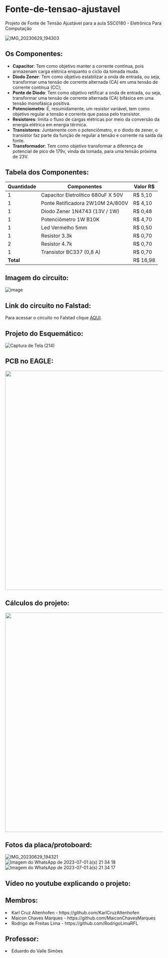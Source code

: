 # Fonte-de-tensao-ajustavel
Projeto de Fonte de Tensão Ajustável para a aula SSC0180 - Eletrônica Para Computação <br>

![IMG_20230629_194303](https://github.com/RodrigoLimaRFL/Fonte-de-tensao-ajustavel/assets/83624138/3cdc96c7-6d02-48be-982f-d4b23c069530)

## Os Componentes:
* **Capacitor**: Tem como objetivo manter a corrente contínua, pois armazenam carga elétrica enquanto o ciclo da tomada muda.
* **Diodo Zener**: Tem como objetivo estabilizar a onda de entrada, ou seja, transformar uma tensão de corrente alternada (CA) em uma tensão de corrente contínua (CC);
* **Ponte de Diodo**: Tem como objetivo retificar a onda de entrada, ou seja, transformar uma tensão de corrente alternada (CA) bifásica em uma tensão monofásica positiva.
* **Potenciometro**: É, resumidamente, um resistor variável, tem como objetivo regular a tensão e corrente que passa pelo transistor.
* **Resistores**: limita o fluxo de cargas elétricas por meio da conversão da energia elétrica em energia térmica.
* **Transistores**: Juntamente com o potenciômetro, e o diodo de zener, o transistor faz parte da função de regular a tensão e corrente na saída da fonte. 
* **Transformador**: Tem como objetivo transformar a diferença de potencial de pico de 179v, vinda da tomada, para uma tensão próxima de 23V.

## Tabela dos Componentes:
| Quantidade | Componentes        | Valor R$ |
|------------|--------------------|----------|
| 1          | Capacitor Eletrolítico 680uF X 50V         | R$ 5,10 |
| 1          | Ponte Retificadora 2W10M 2A/800V              | R$ 4,10 |
| 1          | Diodo Zener 1N4743 (13V / 1W)       | R$ 0,48 |
| 1          | Potenciômetro 1W B10K      | R$ 4,70 |
| 1          | Led Vermelho 5mm      | R$ 0,50 |
| 1          | Resistor 3.3k          | R$ 0,70 |
| 2          | Resistor 4.7k          | R$ 0,70 |
| 1          | Transistor BC337 (0,8 A)         | R$ 0,70 |
| **Total**  |                    |  R$ 16,98 |

## Imagem do circuito:

![image](https://github.com/RodrigoLimaRFL/Fonte-de-tensao-ajustavel/assets/83624138/e5d3a080-ead5-4dbc-8325-e6d4ff1d9111)


## Link do circuito no Falstad:

Para acessar o circuito no Falstad clique [AQUI](https://www.falstad.com/circuit/circuitjs.html?ctz=CQAgjCAMB0l3BWcsDMYBM6EA4GTClgOwBsJIALCiElTQKYC0YYAUAG4iMXbjq-deKSBSjgQJSOCIBOaOSmLoCVgBMQ6SLzClp5Tb3TgAchTgU1Gsxq03tuo2FPnLBq1J37bj5yNfW3QICTMz8Ad3BJPkNbDF5IVgi3OLs9DUTIqWFRN2yoDNyRVPRrBKSA72s8svcQPPqims9U5pkFDNbyPLb8iLywKO72vqLC0WrWAGM6ooGs0dsleBJZGTX1jfWNdHkEBEwSPGEZPaMYODYAc0oeGdEKW5QUBV67kB6UbFEethHxos+-1ECQGRkB7y6X0yGhAqnoADMAIYAVwANgAXRio+jqCCKKCwNgAJzqUMw4zJCBeFCIcAy4PqlOGpO+5AevB66HpULy7LeNT5vNuJUUrBJfJ6fLmYiedJQogAXvQAHb0InMagQMDQIhgKj7bBgGT8MDwdBMIhiHbwG22uBQgjgVgKm6Gax8wIgJWq9UEbmiaXg8lOiIS8gkEoQ14R1kSSPSkFEUQIDDQg0tcA2gmIEAAJXoAGcAJYF9GI5WTehimip4MpsGNSi0hLomi6I1GSTaY1iCCMOREbAyChU7AiY3GiME3U0iglGSQNqSWmW01SOFItHojL16FSqIC27Sj2LHf8cA9hDtns1LtpGPQ2+R-i8B8TCIP4Of0rV79ST-YPEfBPjkkZ3skO6pnkb6NJBDb3I8sEACpcEe56Bo2wLQAQJAyNgJDCDheEEVwMA6JA+yQLSOAICgMifLYCDQOgBA4MO8rCJ8Q5MAMBLrKwAD20h1GclCLjIYkEqJjiWiggkSCJYhmGsknauQECdnUrBAA).

## Projeto do Esquemático:
![Captura de Tela (214)](https://github.com/RodrigoLimaRFL/Fonte-de-tensao-ajustavel/assets/118189820/e980926e-8bb8-41e5-afeb-44117f0a931f)

## PCB no EAGLE:
<div align="center">
<img src="https://github.com/RodrigoLimaRFL/Fonte-de-tensao-ajustavel/assets/118189820/44824876-2e78-4723-ab24-4e9462689693" width="700px" />
</div>

## Cálculos do projeto:
<div align="center">
<img src="https://github.com/RodrigoLimaRFL/Fonte-de-tensao-ajustavel/assets/83624138/c947e13f-34bd-4161-aced-d43352884445" width="700px" />
</div>

## Fotos da placa/protoboard:

![IMG_20230629_194321](https://github.com/RodrigoLimaRFL/Fonte-de-tensao-ajustavel/assets/83624138/5801aafd-522d-40f1-ba09-a70b8fe30cb2)
![Imagem do WhatsApp de 2023-07-01 à(s) 21 34 18](https://github.com/RodrigoLimaRFL/Fonte-de-tensao-ajustavel/assets/118189820/4652c5b4-e65c-42b3-a6fa-c9b1c7361458)
![Imagem do WhatsApp de 2023-07-01 à(s) 21 34 17](https://github.com/RodrigoLimaRFL/Fonte-de-tensao-ajustavel/assets/118189820/7bf65cd5-832c-4ba2-a70d-5762d9b50e44)


## Vídeo no youtube explicando o projeto:

<h2>Membros:</h2>

<li> Karl Cruz Altenhofen - https://github.com/KarlCruzAltenhofen </li>
<li> Maicon Chaves Marques - https://github.com/MaiconChavesMarques </li>
<li> Rodrigo de Freitas Lima - https://github.com/RodrigoLimaRFL </li>

<h2>Professor:</h2>

<li> Eduardo do Valle Simões </li>
